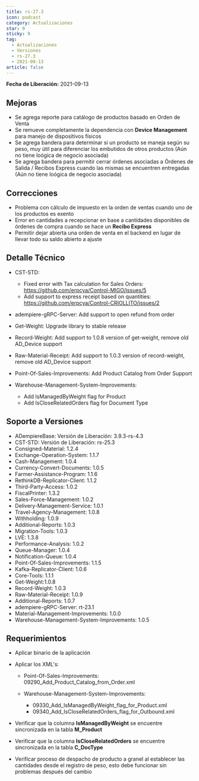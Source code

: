 ```yaml
---
title: rs-27.3
icon: podcast
category: Actualizaciones
star: 9
sticky: 9
tag:
  - Actualizaciones
  - Versiones
  - rs-27.3
  - 2021-09-13
article: false
---
```


**Fecha de Liberación:** 2021-09-13

## Mejoras

- Se agrega reporte para catálogo de productos basado en Orden de Venta
- Se remueve completamente la dependencia con **Device Management** para manejo de dispositivos físicos
- Se agrega bandera para determinar si un producto se maneja según su peso, muy útil para diferenciar los embutidos de otros productos (Aún no tiene loógica de negocio asociada)
- Se agrega bandera para permitir cerrar órdenes asociadas a Órdenes de Salida / Recibos Express cuando las mismas se encuentren entregadas (Aún no tiene loógica de negocio asociada)

## Correcciones

- Problema con cálculo de impuesto en la orden de ventas cuando uno de los productos es exento
- Error en cantidades a recepcionar en base a cantidades disponibles de órdenes de compra cuando se hace un **Recibo Express**
- Permitir dejar abierta una orden de venta en el backend en lugar de llevar todo su saldo abierto a ajuste

## Detalle Técnico

- CST-STD:

  - Fixed error with Tax calculation for Sales Orders: <https://github.com/erpcya/Control-MIGO/issues/5>
  - Add support to express receipt based on quantities: <https://github.com/erpcya/Control-CRIOLLITO/issues/2>
  
- adempiere-gRPC-Server: Add support to open refund from order
- Get-Weight: Upgrade library to stable release
- Record-Weight: Add support to 1.0.8 version of get-weight, remove old AD_Device support
- Raw-Material-Receipt: Add support to 1.0.3 version of record-weight, remove old AD_Device support
- Point-Of-Sales-Improvements: Add Product Catalog from Order Support
- Warehouse-Management-System-Improvements:
  
  - Add IsManagedByWeight flag for Product
  - Add IsCloseRelatedOrders flag for Document Type

## Soporte a Versiones

- ADempiereBase: Versión de Liberación: 3.9.3-rs-4.3
- CST-STD: Versión de Liberación: rs-25.3
- Consigned-Material: 1.2.4
- Exchange-Operation-System: 1.1.7
- Cash-Management: 1.0.4
- Currency-Convert-Documents: 1.0.5
- Farmer-Assistance-Program: 1.1.6
- RethinkDB-Replicator-Client: 1.1.2
- Third-Party-Access: 1.0.2
- FiscalPrinter: 1.3.2
- Sales-Force-Management: 1.0.2
- Delivery-Management-Service: 1.0.1
- Travel-Agency-Management: 1.0.8
- Withholding: 1.0.9
- Additional-Reports: 1.0.3
- Migration-Tools: 1.0.3
- LVE: 1.3.8
- Performance-Analysis: 1.0.2
- Queue-Manager: 1.0.4
- Notification-Queue: 1.0.4
- Point-Of-Sales-Improvements: 1.1.5
- Kafka-Replicator-Client: 1.0.6
- Core-Tools: 1.1.1
- Get-Weight:1.0.8
- Record-Weight: 1.0.3
- Raw-Material-Receipt: 1.0.9
- Additional-Reports: 1.0.7
- adempiere-gRPC-Server: rt-23.1
- Material-Management-Improvements: 1.0.0
- Warehouse-Management-System-Improvements: 1.0.5

## Requerimientos

- Aplicar binario de la aplicación
- Aplicar los XML's:

  - Point-Of-Sales-Improvements: 09290_Add_Product_Catalog_from_Order.xml
  - Warehouse-Management-System-Improvements:

    - 09330_Add_IsManagedByWeight_flag_for_Product.xml
    - 09340_Add_IsCloseRelatedOrders_flag_for_Outbound.xml

- Verificar que la columna **IsManagedByWeight** se encuentre sincronizada en la tabla **M_Product**
- Verificar que la columna **IsCloseRelatedOrders** se encuentre sincronizada en la tabla **C_DocType**
- Verificar proceso de despacho de producto a granel al establecer las cantidades desde el registro de peso, esto debe funcionar sin problemas después del cambio

